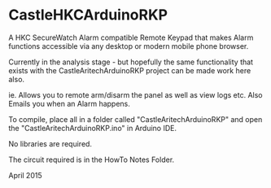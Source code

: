 CastleHKCArduinoRKP
=======================

A HKC SecureWatch Alarm compatible Remote Keypad that makes Alarm functions
accessible via any desktop or modern mobile phone browser.


Currently in the analysis stage - but hopefully the same functionality that exists with the CastleAritechArduinoRKP project can be made work here also.


ie. Allows you to remote arm/disarm the panel as well as view logs etc.
Also Emails you when an Alarm happens.


To compile, place all in a folder called "CastleAritechArduinoRKP"
and open the "CastleAritechArduinoRKP.ino" in Arduino IDE.

No libraries are required.


The circuit required is in the HowTo Notes Folder.

April 2015
